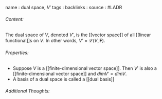 name : dual space, $V'$
tags : 
backlinks : 
source : #LADR 

###### Content:
The dual space of $V$, denoted $V'$, is the [[vector space]] of all [[linear functional]]s on $V$. In other words, $V' = \mathcal{L}(V,\textbf{F})$.

###### Properties:
-  Suppose $V$ is a [[finite-dimensional vector space]]. Then $V'$ is also a [[finite-dimensional vector space]] and $dim V' = dim V$.
-  A basis of a dual space is called a [[dual basis]]

###### Additional Thoughts:
